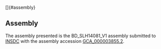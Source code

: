 []{#assembly}

Assembly
--------

The assembly presented is the BD\_SLH14081\_V1 assembly submitted to
[INSDC](http://www.insdc.org) with the assembly accession
[GCA\_000003855.2](http://www.ebi.ac.uk/ena/data/view/GCA_000003855.2).
